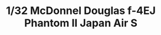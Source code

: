 ---
layout: product
title: "1/32 McDonnel Douglas f-4EJ Phantom II Japan Air S"
price: "20000" 
desc: "Maketa"
img_path: "/assets/img/TAM60314.webp"
brand: "Tamiya"
available: false
special_offer: false
new: false
soon: false
cat: "010000"
subcat: "010300"
subsubcat: "0N/A"
sifra: "TAM60314"
popular: false
spec: false
---